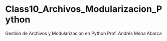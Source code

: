 # Class10_Archivos_Modularizacion_Python
 Gestión de Archivos y Modularización en Python
 Prof. Andrés Mena Abarca
